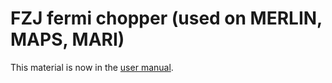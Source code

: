 # FZJ fermi chopper (used on MERLIN, MAPS, MARI)

This material is now in the [user manual](https://github.com/ISISComputingGroup/ibex_user_manual/wiki/FZJ-Fermi-Chopper).